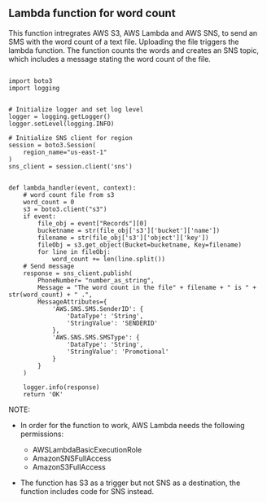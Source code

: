 ## Lambda function for word count

This function intregrates AWS S3, AWS Lambda and AWS SNS, to send an SMS with the word count of a text file. Uploading the file triggers the lambda function. The function counts the words and creates an SNS topic, which includes a message stating the word count of the file.

~~~

import boto3
import logging


# Initialize logger and set log level
logger = logging.getLogger()
logger.setLevel(logging.INFO)

# Initialize SNS client for region
session = boto3.Session(
    region_name="us-east-1"
)
sns_client = session.client('sns')


def lambda_handler(event, context):
    # word count file from s3    
    word_count = 0
    s3 = boto3.client("s3")
    if event:
        file_obj = event["Records"][0]
        bucketname = str(file_obj['s3']['bucket']['name'])
        filename = str(file_obj['s3']['object']['key'])
        fileObj = s3.get_object(Bucket=bucketname, Key=filename)    
        for line in fileObj:
            word_count += len(line.split())
    # Send message
    response = sns_client.publish(
        PhoneNumber= "number_as_string",
        Message = "The word count in the file" + filename + " is " + str(word_count) + " .",
        MessageAttributes={
            'AWS.SNS.SMS.SenderID': {
                'DataType': 'String',
                'StringValue': 'SENDERID'
            },
            'AWS.SNS.SMS.SMSType': {
                'DataType': 'String',
                'StringValue': 'Promotional'
            }
        }
    )

    logger.info(response)
    return 'OK'

~~~

NOTE: 

* In order for the function to work, AWS Lambda needs the following permissions:
 
  * AWSLambdaBasicExecutionRole
  * AmazonSNSFullAccess
  * AmazonS3FullAccess

* The function has S3 as a trigger but not SNS as a destination, the function includes code for SNS instead.
